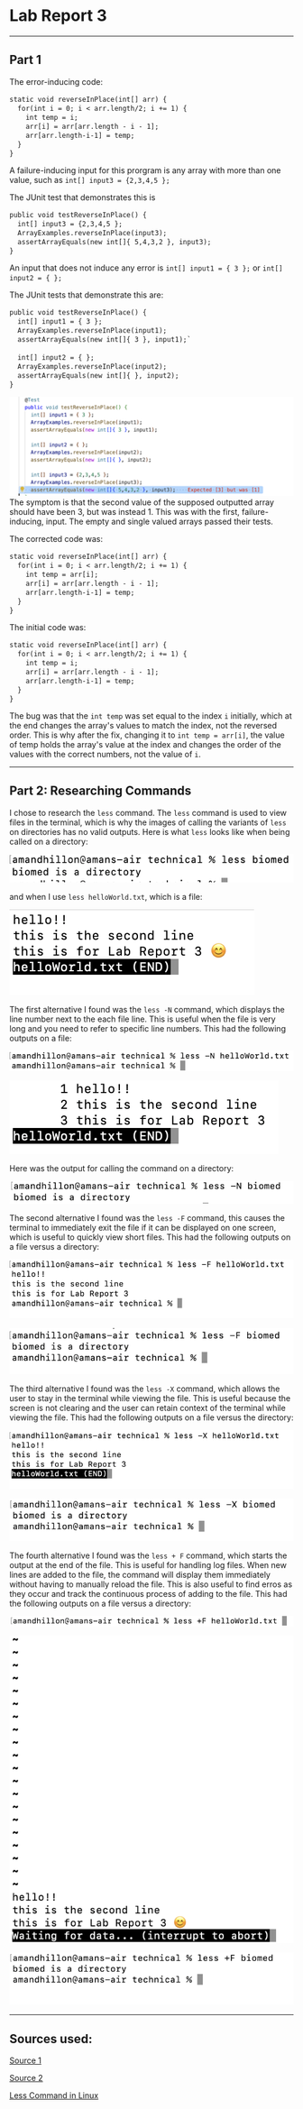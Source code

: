 # Lab Report 3
----
## Part 1

The error-inducing code:

    static void reverseInPlace(int[] arr) {
      for(int i = 0; i < arr.length/2; i += 1) {
        int temp = i;
        arr[i] = arr[arr.length - i - 1];
        arr[arr.length-i-1] = temp;
      }
    }


A failure-inducing input for this prorgram is any array with more than one value, such as `int[] input3 = {2,3,4,5 };`

The JUnit test that demonstrates this is 

    public void testReverseInPlace() {
      int[] input3 = {2,3,4,5 };
      ArrayExamples.reverseInPlace(input3);
      assertArrayEquals(new int[]{ 5,4,3,2 }, input3);
    }

An input that does not induce any error is `int[] input1 = { 3 };` or `int[] input2 = { };`

The JUnit tests that demonstrate this are:

    public void testReverseInPlace() {
      int[] input1 = { 3 };
      ArrayExamples.reverseInPlace(input1);
      assertArrayEquals(new int[]{ 3 }, input1);`

      int[] input2 = { };
      ArrayExamples.reverseInPlace(input2);
      assertArrayEquals(new int[]{ }, input2);
    }

![Image](pic3-1.png)
The symptom is that the second value of the supposed outputted array should have been 3, but was instead 1. This was with the first, failure-inducing, input. The empty and single valued arrays passed their tests.

The corrected code was:

    static void reverseInPlace(int[] arr) {
      for(int i = 0; i < arr.length/2; i += 1) {
        int temp = arr[i];
        arr[i] = arr[arr.length - i - 1];
        arr[arr.length-i-1] = temp;
      }
    }

The initial code was:

    static void reverseInPlace(int[] arr) {
      for(int i = 0; i < arr.length/2; i += 1) {
        int temp = i;
        arr[i] = arr[arr.length - i - 1];
        arr[arr.length-i-1] = temp;
      }
    }

The bug was that the `int temp` was set equal to the index `i` initially, which at the end changes the array's values to match the index, not the reversed order. 
This is why after the fix, changing it to `int temp = arr[i]`, the value of temp holds the array's value at the index and changes the order of the values with the correct numbers, not the value of `i`.



----
## Part 2: Researching Commands

I chose to research the `less` command.
The `less` command is used to view files in the terminal, which is why the images of calling the variants of `less` on directories has no valid outputs.
Here is what `less` looks like when being called on a directory:

![Image](lessDirectory.png)

and when I use `less helloWorld.txt`, which is a file:

![Image](lessFile.png)

The first alternative I found was the `less -N` command, which displays the line number next to the each file line. This is useful when the file is very long and you need to refer to specific line numbers.
This had the following outputs on a file:

![Image](pic3-2.png)

![Image](pic3-3.png)

Here was the output for calling the command on a directory:

![Image](pic3-4.png)

The second alternative I found was the `less -F` command, this causes the terminal to immediately exit the file if it can be displayed on one screen, which is useful to quickly view short files.
This had the following outputs on a file versus a directory:

![Image](pic3-5.png)

![Image](pic3-6.png)

The third alternative I found was the `less -X` command, which allows the user to stay in the terminal while viewing the file. This is useful because the screen is not clearing and the user can retain context of the terminal while viewing the file. 
This had the following outputs on a file versus the directory:

![Image](pic3-7.png)

![Image](pic3-8.png)


The fourth alternative I found was the `less + F` command, which starts the output at the end of the file. This is useful for handling log files. When new lines are added to the file, the command will display them immediately without having to manually reload the file. This is also useful to find erros as they occur and track the continuous process of adding to the file.
This had the following outputs on a file versus a directory:

![Image](pic3-9.png)

![Image](pic3-10.png)

![Image](pic3-11.png)


----
## Sources used:
[Source 1](https://ioflood.com/blog/less-linux-command/#:~:text=The%20'more'%20command%20is%20similar,through%20a%20file%2C%20not%20backward.&text=To%20navigate%20to%20the%20next%20screen%2C%20simply%20press%20the%20spacebar.)

[Source 2](https://unix.stackexchange.com/questions/86321/how-can-i-display-the-contents-of-a-text-file-on-the-command-line)

[Less Command in Linux](https://phoenixnap.com/kb/less-command-in-linux)

